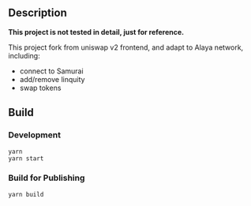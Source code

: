 ## Description

**This project is not tested in detail, just for reference.**

This project fork from uniswap v2 frontend, and adapt to Alaya network, including:

* connect to Samurai
* add/remove linquity
* swap tokens 

## Build

### Development

```shell
yarn
yarn start
```

### Build for Publishing

```
yarn build
```

